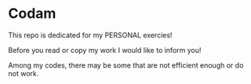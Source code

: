 # Codam
This repo is dedicated for my PERSONAL exercies!

Before you read or copy my work I would like to inform you!

Among my codes, there may be some that are not efficient enough or do not work.
